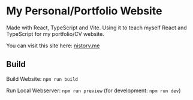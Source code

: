 # My Personal/Portfolio Website

Made with React, TypeScript and Vite. Using it to teach myself React and TypeScript for my portfolio/CV website.

You can visit this site here: [nistorv.me](https://nistorv.me)

## Build

Build Website: `npm run build`

Run Local Webserver: `npm run preview` (for development: `npm run dev`)
